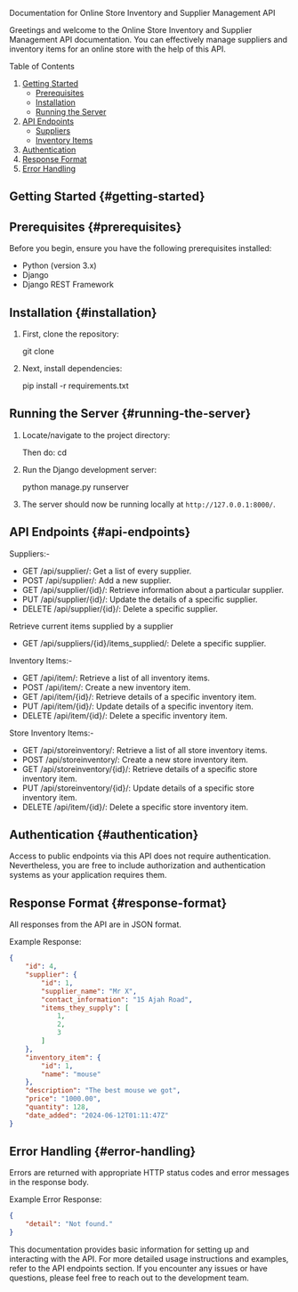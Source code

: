Documentation for Online Store Inventory and Supplier Management API

Greetings and welcome to the Online Store Inventory and Supplier Management API documentation. 
You can effectively manage suppliers and inventory items for an online store with the help of this API.

Table of Contents

1. [Getting Started](#getting-started)
   - [Prerequisites](#prerequisites)
   - [Installation](#installation)
   - [Running the Server](#running-the-server)
2. [API Endpoints](#api-endpoints)
   - [Suppliers](#suppliers)
   - [Inventory Items](#inventory-items)
3. [Authentication](#authentication)
4. [Response Format](#response-format)
5. [Error Handling](#error-handling)

## Getting Started {#getting-started}

## Prerequisites {#prerequisites}

Before you begin, ensure you have the following prerequisites installed:

- Python (version 3.x)
- Django
- Django REST Framework

## Installation {#installation}

1. First, clone the repository:

  
   git clone <repository-url>
   

2. Next, install dependencies:

   pip install -r requirements.txt
   

## Running the Server {#running-the-server}

1. Locate/navigate to the project directory:

   Then do:
   cd <project-directory>
 

2. Run the Django development server:

   python manage.py runserver
   

3. The server should now be running locally at `http://127.0.0.1:8000/`.

## API Endpoints {#api-endpoints}


Suppliers:-

- GET /api/supplier/: Get a list of every supplier.
- POST /api/supplier/: Add a new supplier.
- GET /api/supplier/{id}/: Retrieve information about a particular supplier.
- PUT /api/supplier/{id}/: Update the details of a specific supplier.
- DELETE /api/supplier/{id}/: Delete a specific supplier.

Retrieve current items supplied by a supplier
- GET /api/suppliers/{id}/items_supplied/: Delete a specific supplier.


Inventory Items:-

- GET /api/item/: Retrieve a list of all inventory items.
- POST /api/item/: Create a new inventory item.
- GET /api/item/{id}/: Retrieve details of a specific inventory item.
- PUT /api/item/{id}/: Update details of a specific inventory item.
- DELETE /api/item/{id}/: Delete a specific inventory item.

Store Inventory Items:-

- GET /api/storeinventory/: Retrieve a list of all store inventory items.
- POST /api/storeinventory/: Create a new store inventory item.
- GET /api/storeinventory/{id}/: Retrieve details of a specific store inventory item.
- PUT /api/storeinventory/{id}/: Update details of a specific store inventory item.
- DELETE /api/item/{id}/: Delete a specific store inventory item.


## Authentication {#authentication}

Access to public endpoints via this API does not require authentication. Nevertheless, you are free to include authorization and authentication systems as your application requires them.

## Response Format {#response-format}

All responses from the API are in JSON format.

Example Response:

```json
{
    "id": 4,
    "supplier": {
        "id": 1,
        "supplier_name": "Mr X",
        "contact_information": "15 Ajah Road",
        "items_they_supply": [
            1,
            2,
            3
        ]
    },
    "inventory_item": {
        "id": 1,
        "name": "mouse"
    },
    "description": "The best mouse we got",
    "price": "1000.00",
    "quantity": 128,
    "date_added": "2024-06-12T01:11:47Z"
}

```

## Error Handling {#error-handling}

Errors are returned with appropriate HTTP status codes and error messages in the response body.

Example Error Response:

```json
{
    "detail": "Not found."
}

```


This documentation provides basic information for setting up and interacting with the API. For more detailed usage instructions and examples, refer to the API endpoints section. If you encounter any issues or have questions, please feel free to reach out to the development team.

